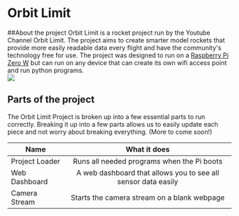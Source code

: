 # Orbit Limit

##About the project 
Orbit Limit is a rocket project run by the Youtube Channel Orbit Limit. The project aims to create smarter model rockets that provide more easily readable data every flight and have the community's technology free for use. The project was designed to run on a [Raspberry Pi Zero W](https://www.raspberrypi.org/products/raspberry-pi-zero-w/ "Raspberry Pi Zero W") but can run on any device that can create its own wifi access point and run python programs.  
![](https://i.imgur.com/mCXvZXM.png)


## Parts of the project
The Orbit Limit Project is broken up into a few essential parts to run correctly. Breaking it up into a few parts allows us to easily update each piece and not worry about breaking everything. (More to come soon!)

| Name         | What it does           | 
| ------------- |:-------------:| 
| Project Loader      | Runs all needed programs when the Pi boots |
| Web Dashboard | A web dashboard that allows you to see all sensor data easily|   
| Camera Stream | Starts the camera stream on a blank webpage|






